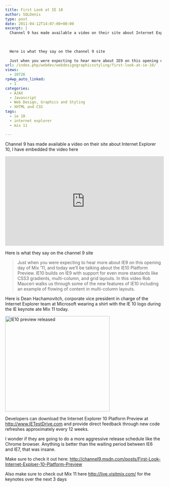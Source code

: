 ```yaml
---
title: First Look at IE 10
author: SQLDenis
type: post
date: 2011-04-12T14:07:00+00:00
excerpt: |
  Channel 9 has made available a video on their site about Internet Explorer 10, I have embedded the video here
  
  
  
  Here is what they say on the channel 9 site
  
  Just when you were expecting to hear more about IE9 on this opening day of Mix '11, and t&hellip;
url: /index.php/webdev/webdesigngraphicsstyling/first-look-at-ie-10/
views:
  - 10726
rp4wp_auto_linked:
  - 1
categories:
  - AJAX
  - Javascript
  - Web Design, Graphics and Styling
  - XHTML and CSS
tags:
  - ie 10
  - internet explorer
  - mix 11

---
```

Channel 9 has made available a video on their site about Internet Explorer 10, I have embedded the video here

<iframe style="height: 288px; width: 512px; " src="http://channel9.msdn.com/posts/First-Look-Internet-Exploer-10-Platform-Preview/player?w=512&h=288" scrolling="no" frameborder="0"></iframe>

Here is what they say on the channel 9 site

> Just when you were expecting to hear more about IE9 on this opening day of Mix &#8217;11, and today we&#8217;ll be talking about the IE10 Platform Preview. IE10 builds on IE9 with support for even more standards like CSS3 gradients, multi-column, and grid layouts. In this video Rob Mauceri walks us through some of the new features of IE10 including an example of flowing of content in multi-column layouts.

Here is Dean Hachamovitch, corporate vice president in charge of the Internet Explorer team at Microsoft wearing a shirt with the IE 10 logo during the IE keynote ate Mix 11 today.
  
[<img src="http://farm6.static.flickr.com/5143/5613176833_d7febf783d.jpg" width="337" height="307" alt="IE10 preview released" />][1]

Developers can download the Internet Explorer 10 Platform Preview at http://www.IETestDrive.com and provide direct feedback through new code refreshes approximately every 12 weeks.

I wonder if they are going to do a more aggressive release schedule like the Chrome browser. Anything is better than the waiting period between IE6 and IE7, that was insane.

Make sure to check it out here: http://channel9.msdn.com/posts/First-Look-Internet-Exploer-10-Platform-Preview

Also make sure to check out Mix 11 here http://live.visitmix.com/ for the keynotes over the next 3 days

 [1]: http://www.flickr.com/photos/denisgobo/5613176833/ "IE10 preview released"